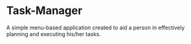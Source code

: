 # Task-Manager
A simple menu-based application created to aid a person in effectively planning and executing  his/her tasks.
